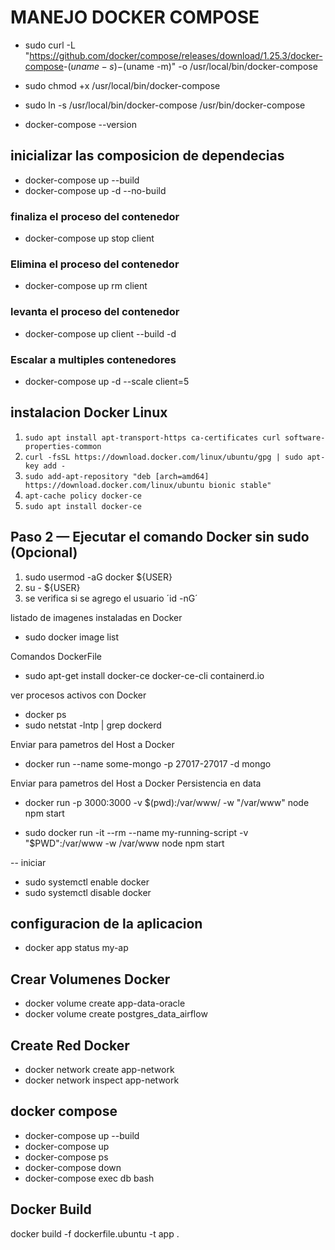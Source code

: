 # MANEJO DOCKER COMPOSE

- sudo curl -L "<https://github.com/docker/compose/releases/download/1.25.3/docker-compose>-$(uname -s)-$(uname -m)" -o /usr/local/bin/docker-compose

- sudo chmod +x /usr/local/bin/docker-compose

- sudo ln -s /usr/local/bin/docker-compose /usr/bin/docker-compose

- docker-compose --version

## inicializar las composicion de dependecias

- docker-compose up --build
- docker-compose up -d --no-build

### finaliza el proceso del contenedor

- docker-compose up stop client

### Elimina  el proceso del contenedor

- docker-compose up rm client

### levanta el proceso del contenedor

- docker-compose up client --build -d

### Escalar a multiples contenedores

- docker-compose up -d --scale client=5


## instalacion Docker Linux

1. `sudo apt install apt-transport-https ca-certificates curl software-properties-common`
2. `curl -fsSL https://download.docker.com/linux/ubuntu/gpg | sudo apt-key add -`
3. `sudo add-apt-repository "deb [arch=amd64] https://download.docker.com/linux/ubuntu bionic stable"`
4. `apt-cache policy docker-ce`
5. `sudo apt install docker-ce`

## Paso 2 — Ejecutar el comando Docker sin sudo (Opcional)

1. sudo usermod -aG docker ${USER}
2. su - ${USER}
3. se verifica si se agrego el usuario ´id -nG´

listado de imagenes instaladas en Docker

- sudo docker image list

Comandos DockerFile

- sudo apt-get install docker-ce docker-ce-cli containerd.io

ver procesos activos con Docker

- docker ps
- sudo netstat -lntp | grep dockerd

Enviar para pametros del Host a Docker

- docker run --name some-mongo -p 27017-27017 -d mongo

Enviar para pametros del Host a Docker Persistencia en data

- docker run -p 3000:3000 -v $(pwd):/var/www/ -w "/var/www" node npm start

- sudo docker run -it --rm --name my-running-script -v "$PWD":/var/www -w /var/www node npm start

-- iniciar

- sudo systemctl enable docker
- sudo systemctl disable docker

## configuracion de la aplicacion

- docker app status my-ap

## Crear Volumenes Docker

- docker volume create app-data-oracle
- docker volume create postgres_data_airflow

## Create Red Docker

- docker network create app-network
- docker network inspect app-network

## docker compose

- docker-compose up --build
- docker-compose up
- docker-compose ps
- docker-compose down
- docker-compose exec db bash

## Docker Build
docker build -f dockerfile.ubuntu -t app .